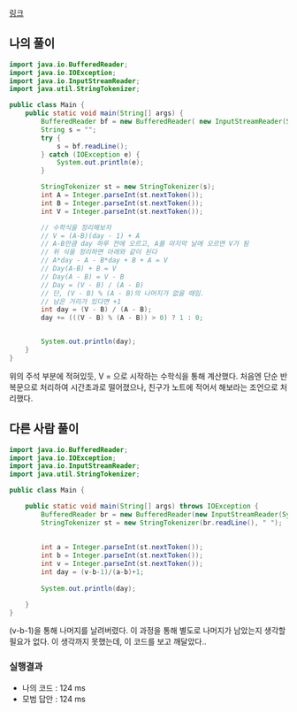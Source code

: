 [링크](https://www.acmicpc.net/problem/2869)

## 나의 풀이
```java
import java.io.BufferedReader;
import java.io.IOException;
import java.io.InputStreamReader;
import java.util.StringTokenizer;

public class Main {
    public static void main(String[] args) {
        BufferedReader bf = new BufferedReader( new InputStreamReader(System.in));
        String s = "";
        try {
            s = bf.readLine();
        } catch (IOException e) {
            System.out.println(e);
        }

        StringTokenizer st = new StringTokenizer(s);
        int A = Integer.parseInt(st.nextToken());
        int B = Integer.parseInt(st.nextToken());
        int V = Integer.parseInt(st.nextToken());

        // 수학식을 정리해보자
        // V = (A-B)(day - 1) + A
        // A-B만큼 day 하루 전에 오르고, A를 마지막 날에 오르면 V가 됨
        // 위 식을 정리하면 아래와 같이 된다
        // A*day - A - B*day + B + A = V
        // Day(A-B) + B = V
        // Day(A - B) = V - B
        // Day = (V - B) / (A - B)
        // 단, (V - B) % (A - B)의 나머지가 없을 때임.
        // 남은 거리가 있다면 +1
        int day = (V - B) / (A - B);
        day += (((V - B) % (A - B)) > 0) ? 1 : 0;


        System.out.println(day);
    }
}

```
위의 주석 부분에 적혀있듯, V = 으로 시작하는 수학식을 통해 계산했다.
처음엔 단순 반복문으로 처리하여 시간초과로 떨어졌으나, 친구가 노트에 적어서 해보라는 조언으로 처리했다.

## 다른 사람 풀이
```java
import java.io.BufferedReader;
import java.io.IOException;
import java.io.InputStreamReader;
import java.util.StringTokenizer;

public class Main {

	public static void main(String[] args) throws IOException {
		BufferedReader br = new BufferedReader(new InputStreamReader(System.in));
		StringTokenizer st = new StringTokenizer(br.readLine(), " ");
		
		
		int a = Integer.parseInt(st.nextToken());
		int b = Integer.parseInt(st.nextToken());
		int v = Integer.parseInt(st.nextToken());
		int day = (v-b-1)/(a-b)+1;
		
		System.out.println(day);

	}
}
```
(v-b-1)을 통해 나머지를 날려버렸다. 이 과정을 통해 별도로 나머지가 남았는지 생각할 필요가 없다.
이 생각까지 못했는데, 이 코드를 보고 깨달았다..

### 실행결과
- 나의 코드 : 124 ms
- 모범 답안 : 124 ms
